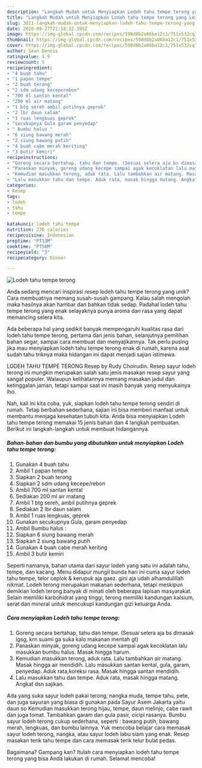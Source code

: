 ```yaml
---
description: "Langkah Mudah untuk Menyiapkan Lodeh tahu tempe terong yang Lezat Sekali"
title: "Langkah Mudah untuk Menyiapkan Lodeh tahu tempe terong yang Lezat Sekali"
slug: 3011-langkah-mudah-untuk-menyiapkan-lodeh-tahu-tempe-terong-yang-lezat-sekali
date: 2020-09-27T21:18:32.395Z
image: https://img-global.cpcdn.com/recipes/598d8b2a06ba12c1/751x532cq70/lodeh-tahu-tempe-terong-foto-resep-utama.jpg
thumbnail: https://img-global.cpcdn.com/recipes/598d8b2a06ba12c1/751x532cq70/lodeh-tahu-tempe-terong-foto-resep-utama.jpg
cover: https://img-global.cpcdn.com/recipes/598d8b2a06ba12c1/751x532cq70/lodeh-tahu-tempe-terong-foto-resep-utama.jpg
author: Sean Dennis
ratingvalue: 4.9
reviewcount: 5
recipeingredient:
- "4 buah tahu"
- "1 papan tempe"
- "2 buah terong"
- "2 sdm udang keceperebon"
- "700 ml santan kental"
- "200 ml air matang"
- "1 btg sereh ambil putihnya geprek"
- "2 lbr daun salam"
- "1 ruas lengkuas geprek"
- "secukupnya Gula garam penyedap"
- " Bumbu halus "
- "6 siung bawang merah"
- "2 siung bawang putih"
- "4 buah cabe merah keriting"
- "3 butir kemiri"
recipeinstructions:
- "Goreng secara bertahap, tahu dan tempe. (Sesuai selera aja bs dimasak lgsg, krn suami ga suka kalo makanan mentah gt)"
- "Panaskan minyak, goreng udang kecepe sampai agak kecoklatan lalu masukkan bumbu halus. Masak hingga harum."
- "Kemudian masukkan terong, aduk rata. Lalu tambahkan air matang. Masak hingga air mendidih. Lalu masukkan santan kental, gula, garam, penyedap. Aduk rata,koreksi rasa. Masak hingga santan mendidih."
- "Lalu masukkan tahu dan tempe. Aduk rata, masak hingga matang. Angkat dsn sajikan."
categories:
- Resep
tags:
- lodeh
- tahu
- tempe

katakunci: lodeh tahu tempe 
nutrition: 270 calories
recipecuisine: Indonesian
preptime: "PT13M"
cooktime: "PT58M"
recipeyield: "3"
recipecategory: Dinner

---
```



![Lodeh tahu tempe terong](https://img-global.cpcdn.com/recipes/598d8b2a06ba12c1/751x532cq70/lodeh-tahu-tempe-terong-foto-resep-utama.jpg)

Anda sedang mencari inspirasi resep lodeh tahu tempe terong yang unik? Cara membuatnya memang susah-susah gampang. Kalau salah mengolah maka hasilnya akan hambar dan bahkan tidak sedap. Padahal lodeh tahu tempe terong yang enak selayaknya punya aroma dan rasa yang dapat memancing selera kita.

Ada beberapa hal yang sedikit banyak mempengaruhi kualitas rasa dari lodeh tahu tempe terong, pertama dari jenis bahan, selanjutnya pemilihan bahan segar, sampai cara membuat dan menyajikannya. Tak perlu pusing jika mau menyiapkan lodeh tahu tempe terong enak di rumah, karena asal sudah tahu triknya maka hidangan ini dapat menjadi sajian istimewa.

LODEH TAHU TEMPE TERONG Resep by Rudy Choirudin. Resep sayur lodeh terong ini mungkin merupakan salah satu jenis masakan resep sayur yang sangat populer. Walaupun kelihatannya memang masakan jadul dan ketinggalan jaman, tetapi sampai saat ini masih banyak yang menyukainya lho.


Nah, kali ini kita coba, yuk, siapkan lodeh tahu tempe terong sendiri di rumah. Tetap berbahan sederhana, sajian ini bisa memberi manfaat untuk membantu menjaga kesehatan tubuh kita. Anda bisa menyiapkan Lodeh tahu tempe terong memakai 15 jenis bahan dan 4 langkah pembuatan. Berikut ini langkah-langkah untuk membuat hidangannya.

<!--inarticleads1-->

##### Bahan-bahan dan bumbu yang dibutuhkan untuk menyiapkan Lodeh tahu tempe terong:

1. Gunakan 4 buah tahu
1. Ambil 1 papan tempe
1. Siapkan 2 buah terong
1. Siapkan 2 sdm udang kecepe/rebon
1. Ambil 700 ml santan kental
1. Sediakan 200 ml air matang
1. Ambil 1 btg sereh, ambil putihnya geprek
1. Sediakan 2 lbr daun salam
1. Ambil 1 ruas lengkuas, geprek
1. Gunakan secukupnya Gula, garam penyedap
1. Ambil  Bumbu halus :
1. Siapkan 6 siung bawang merah
1. Siapkan 2 siung bawang putih
1. Gunakan 4 buah cabe merah keriting
1. Ambil 3 butir kemiri


Seperti namanya, bahan utama dari sayur lodeh yang satu ini adalah tahu, tempe, dan kacang. Menu didapur mungil bunda hari ini cuma sayur lodeh tahu tempe, telor ceplok &amp; kerupuk aja gaez. gini aja udah alhamdulillah nikmat. Lodeh terong merupakan makanan sederhana, tetapi meskipun demikian lodeh terong banyak di minati oleh beberapa lapisan masyarakat. Selain memiliki karbohidrat yang tinggi, terong memiliki kandungan kalsium, serat dan mineral untuk mencukupi kandungan gizi keluarga Anda. 

<!--inarticleads2-->

##### Cara menyiapkan Lodeh tahu tempe terong:

1. Goreng secara bertahap, tahu dan tempe. (Sesuai selera aja bs dimasak lgsg, krn suami ga suka kalo makanan mentah gt)
1. Panaskan minyak, goreng udang kecepe sampai agak kecoklatan lalu masukkan bumbu halus. Masak hingga harum.
1. Kemudian masukkan terong, aduk rata. Lalu tambahkan air matang. Masak hingga air mendidih. Lalu masukkan santan kental, gula, garam, penyedap. Aduk rata,koreksi rasa. Masak hingga santan mendidih.
1. Lalu masukkan tahu dan tempe. Aduk rata, masak hingga matang. Angkat dsn sajikan.


Ada yang suka sayur lodeh pakai terong, nangka muda, tempe tahu, pete, dan juga sayuran yang biasa di gunakan pada Sayur Asem Jakarta yaitu daun so Kemudian masukkan terong hijau, tempe, daun melinjo, cabe rawit dan juga tomat. Tambahkan garam dan gula pasir, cicipi rasanya. Bumbu sayur lodeh terong cukup sederhana, seperti : bawang putih, bawang merah, lengkuas, dan bumbu lainnya. Yuk mencoba belajar cara memasak sayur lodeh terong, nangka, atau sayur lodeh labu siam yang enak. Resep masakan terik tahu tempe dan cara memasak terik telur bulat pedas. 

Bagaimana? Gampang kan? Itulah cara menyiapkan lodeh tahu tempe terong yang bisa Anda lakukan di rumah. Selamat mencoba!
